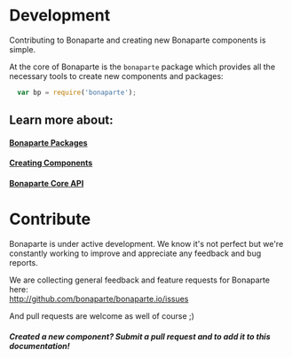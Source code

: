 # Development

Contributing to Bonaparte and creating new Bonaparte components is simple.

At the core of Bonaparte is the `bonaparte` package which provides all the necessary tools to create new components and packages:

```javascript
  var bp = require('bonaparte');
```

## Learn more about:

#### [Bonaparte Packages](getting-started/index.md)
#### [Creating Components](components/index.md)
#### [Bonaparte Core API](themes/index.md)


# Contribute

Bonaparte is under active development. 
We know it's not perfect but we're constantly working to improve and appreciate any feedback and bug reports.

We are collecting general feedback and feature requests for Bonaparte here:<br>
http://github.com/bonaparte/bonaparte.io/issues

And pull requests are welcome as well of course ;)

##### Created a new component? Submit a pull request and to add it to this documentation!
